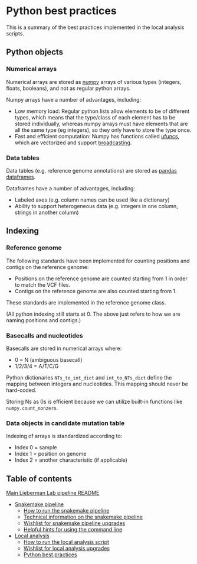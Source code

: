 # Python best practices

This is a summary of the best practices implemented in the local analysis scripts. 


## Python objects

### Numerical arrays

Numerical arrays are stored as [numpy](https://numpy.org) arrays of various types (integers, floats, booleans), and not as regular python arrays. 

Numpy arrays have a number of advantages, including:
* Low memory load: Regular python lists allow elements to be of different types, which means that the type/class of each element has to be stored individually, whereas numpy arrays must have elements that are all the same type (eg integers), so they only have to store the type once.
* Fast and efficient computation: Numpy has functions called [ufuncs](https://numpy.org/doc/stable/user/basics.ufuncs.html#ufuncs-basics), which are vectorized and support [broadcasting](https://numpy.org/doc/stable/user/basics.broadcasting.html).

### Data tables

Data tables (e.g. reference genome annotations) are stored as [pandas](https://pandas.pydata.org) [dataframes](https://pandas.pydata.org/docs/reference/api/pandas.DataFrame.html). 

Dataframes have a number of advantages, including:
* Labeled axes (e.g. column names can be used like a dictionary)
* Ability to support heterogeneous data (e.g. integers in one column, strings in another column)


## Indexing

### Reference genome

The following standards have been implemented for counting positions and contigs on the reference genome:

* Positions on the reference genome are counted starting from 1 in order to match the VCF files.
* Contigs on the reference genome are also counted starting from 1. 

These standards are implemented in the reference genome class.

(All python indexing still starts at 0. The above just refers to how we are naming positions and contigs.)

### Basecalls and nucleotides

Basecalls are stored in numerical arrays where: 

* 0 = N (ambiguous basecall)
* 1/2/3/4 = A/T/C/G

Python dictionaries ```NTs_to_int_dict``` and ```int_to_NTs_dict``` define the mapping between integers and nucleotides. This mapping should never be hard-coded.

Storing Ns as 0s is efficient because we can utilize built-in functions like ```numpy.count_nonzero```.

### Data objects in candidate mutation table

Indexing of arrays is standardized according to: 
* Index 0 = sample
* Index 1 = position on genome
* Index 2 = another characteristic (if applicable)


## Table of contents

[Main Lieberman Lab pipeline README](../README.md)
* [Snakemake pipeline](readme_snake_main.md)
	* [How to run the snakemake pipeline](readme_snake_run.md)
	* [Technical information on the snakemake pipeline](readme_snake_rules.md)
	* [Wishlist for snakemake pipeline upgrades](readme_snake_wishlist.md)
	* [Helpful hints for using the command line](readme_snake_basics.md)
* [Local analysis](readme_local_main.md)
	* [How to run the local analysis script](readme_local_run.md)
	* [Wishlist for local analysis upgrades](readme_local_wishlist.md)
	* [Python best practices](readme_local_best.md)
